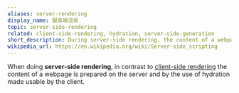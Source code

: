 ```yaml
---
aliases: server-rendering
display_name: 服务端渲染
topic: server-side-rendering
related: client-side-rendering, hydration, server-side-generation
short_description: During server-side rendering, the content of a webpage is prepared on the server and only needs to be hydrated by the client.
wikipedia_url: https://en.wikipedia.org/wiki/Server-side_scripting
---
```

When doing **server-side rendering**, in contrast to [client-side rendering](https://github.com/topics/client-side-rendering) the content of a webpage is prepared on the server and by the use of hydration made usable by the client.
